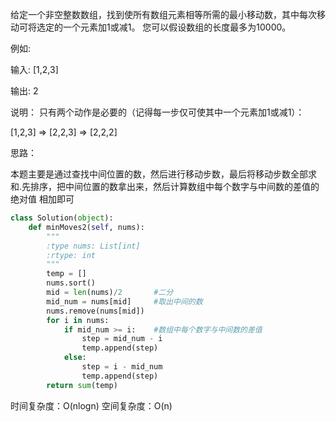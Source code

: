 给定一个非空整数数组，找到使所有数组元素相等所需的最小移动数，其中每次移动可将选定的一个元素加1或减1。 您可以假设数组的长度最多为10000。

例如:

输入:
[1,2,3]

输出:
2

说明：
只有两个动作是必要的（记得每一步仅可使其中一个元素加1或减1）： 

[1,2,3]  =>  [2,2,3]  =>  [2,2,2]

思路：

本题主要是通过查找中间位置的数，然后进行移动步数，最后将移动步数全部求和.先排序，把中间位置的数拿出来，然后计算数组中每个数字与中间数的差值的绝对值
相加即可

```py
class Solution(object):
    def minMoves2(self, nums):
        """
        :type nums: List[int]
        :rtype: int
        """
        temp = []
        nums.sort()
        mid = len(nums)/2       #二分
        mid_num = nums[mid]     #取出中间的数
        nums.remove(nums[mid])
        for i in nums:
            if mid_num >= i:    #数组中每个数字与中间数的差值
                step = mid_num - i
                temp.append(step)
            else:
                step = i - mid_num
                temp.append(step)
        return sum(temp)
```
时间复杂度：O(nlogn)
空间复杂度：O(n)
